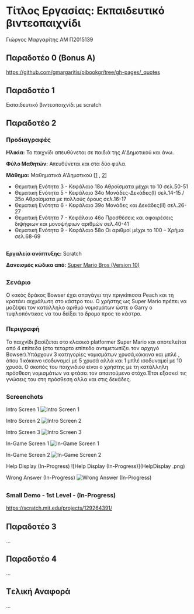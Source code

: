 # Τίτλος Εργασίας: Εκπαιδευτικό βιντεοπαιχνίδι

Γιώργος Μαργαρίτης ΑΜ Π2015139

## Παραδοτέο 0 (Bonus A)

https://github.com/gmargaritis/pibookgr/tree/gh-pages/_quotes

## Παραδοτέο 1

Εκπαιδευτικό βιντεοπαιχνίδι με scratch


## Παραδοτέο 2

 
### Προδιαγραφές
  
  **Hλικία:** Το παιχνίδι απευθύνεται σε παιδιά της A'Δημοτικού και άνω.

  **Φύλο Μαθητών:** Απευθύνεται και στα δύο φύλα.

  **Μάθημα:** Μαθηματικά Α'Δημοτικού [[1](http://ebooks.edu.gr/modules/document/file.php/DSDIM-A102/%CE%94%CE%B9%CE%B4%CE%B1%CE%BA%CF%84%CE%B9%CE%BA%CF%8C%20%CE%A0%CE%B1%CE%BA%CE%AD%CF%84%CE%BF/%CE%92%CE%B9%CE%B2%CE%BB%CE%AF%CE%BF%20%CE%9C%CE%B1%CE%B8%CE%B7%CF%84%CE%AE/10-0007%20-%20MATHIMATIKA%20TEYXOS%201%20(A%20DHMOTIKOY)%20BM.pdf) , [2](http://ebooks.edu.gr/modules/document/file.php/DSDIM-A102/%CE%94%CE%B9%CE%B4%CE%B1%CE%BA%CF%84%CE%B9%CE%BA%CF%8C%20%CE%A0%CE%B1%CE%BA%CE%AD%CF%84%CE%BF/%CE%92%CE%B9%CE%B2%CE%BB%CE%AF%CE%BF%20%CE%9C%CE%B1%CE%B8%CE%B7%CF%84%CE%AE/10-0009%20-%20MATHIMATIKA%20TEYXOS%202%20(A%20DHMOTIKOY)%20BM.pdf)]
  
  * Θεματική Ενότητα 3 - Κεφάλαιο 18ο Αθροίσματα μέχρι το 10 σελ.50-51
  * Θεματική Ενότητα 5 - Κεφάλαιο 34ο Μονάδες-Δεκάδες(Ι) σελ.14-15 / 35ο Αθροίσματα με πολλούς όρους σελ.16-17
  * Θεματική Ενότητα 6 - Κεφάλαιο 39ο Μονάδες και Δεκάδες(ΙΙ) σελ.26-27
  * Θεματική Ενότητα 7 - Κεφάλαιο 46ο Προσθέσεις και αφαιρέσεις διψήφιων και μονοψήφιων αριθμών σελ.40-41
  * Θεματική Ενότητα 9 - Κεφάλαιο 58ο Oι αριθμοί μέχρι το 100 – Χρήμα σελ.68-69
 
 ##
**Εργαλεία ανάπτυξης:** Scratch
 
 **Δανεισμός κώδικα από:**   [Super Mario Bros (Version 10)](https://scratch.mit.edu/projects/49905542/)
 
 
 ##

### Σενάριο
 
Ο κακός δράκος Bowser έχει απαγάγει την πριγκίπισσα Peach και τη κρατάει αιχμάλωτη στο κάστρο του. Ο χρήστης ως Super Mario πρέπει να μαζέψει τον κατάλληλο αριθμό νομισμάτων ώστε ο Garry  ο τυφλοπόντικας να του δείξει το δρομο προς το κάστρο.

### Περιγραφή

Το παιχνίδι βασίζεται στο κλασικό platformer Super Mario και αποτελείται από 4 επίπεδα (στο τεταρτο επίπεδο αντιμετωπίζει τον αρχηγό Bowser).Υπάρχουν 3 κατηγορίες νομισμάτων χρυσά,κόκκινα και μπλέ , όπου 1 κόκκινο ισοδυναμεί με 5 χρυσά αλλά και 1 μπλέ ισοδυναμεί με 10 χρυσά. Ο σκοπός του παιχνιδιού είναι ο χρήστης με τη κατάλληλη πρόσθεση νομισμάτων να φτάσει τον απαιτούμενο στόχο.Έτσι εξασκεί τις γνώσεις του στη πρόσθεση αλλα και στις δεκάδες.

##

### Screenchots

Intro Screen 1
![Intro Screen 1](IntroScreen1.png)

Intro Screen 2
![Intro Screen 2](IntroScreen2.png)

Intro Screen 3
![Intro Screen 3](IntroScreen3.png)

In-Game Screen 1
![In-Game Screen 1](InGameScreen1.png)

In-Game Screen 2
![In-Game Screen 2](InGameScreen2.png)

Help Display (In-Progress)
![Help Display (In-Progress)](HelpDisplay .png)

Wrong Answer (In-Progress)
![Wrong Answer (In-Progress)](WrongAnswer.png)

##
### Small Demo - 1st Level - (In-Progress)

https://scratch.mit.edu/projects/129264391/
## Παραδοτέο 3

...

## Παραδοτέο 4

...

## Tελική Αναφορά

...
